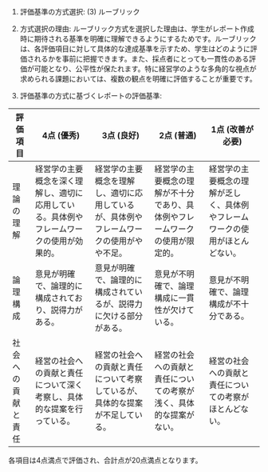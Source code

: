 1. 評価基準の方式選択: (3) ルーブリック

2. 方式選択の理由:
ルーブリック方式を選択した理由は、学生がレポート作成時に期待される基準を明確に理解できるようにするためです。ルーブリックは、各評価項目に対して具体的な達成基準を示すため、学生はどのように評価されるかを事前に把握できます。また、採点者にとっても一貫性のある評価が可能となり、公平性が保たれます。特に経営学のような多角的な視点が求められる課題においては、複数の観点を明確に評価することが重要です。

3. 評価基準の方式に基づくレポートの評価基準:

| 評価項目       | 4点 (優秀)                                                                 | 3点 (良好)                                                               | 2点 (普通)                                                               | 1点 (改善が必要)                                                         |
|----------------|----------------------------------------------------------------------------|--------------------------------------------------------------------------|--------------------------------------------------------------------------|---------------------------------------------------------------------------|
| 理論の理解     | 経営学の主要概念を深く理解し、適切に応用している。具体例やフレームワークの使用が効果的。 | 経営学の主要概念を理解し、適切に応用しているが、具体例やフレームワークの使用がやや不足。 | 経営学の主要概念の理解が不十分であり、具体例やフレームワークの使用が限定的。 | 経営学の主要概念の理解が乏しく、具体例やフレームワークの使用がほとんどない。 |
| 論理構成       | 意見が明確で、論理的に構成されており、説得力がある。                             | 意見が明確で、論理的に構成されているが、説得力に欠ける部分がある。             | 意見が不明確で、論理構成に一貫性が欠けている。                                   | 意見が不明確で、論理構成が不十分である。                                       |
| 社会への貢献と責任 | 経営の社会への貢献と責任について深く考察し、具体的な提案を行っている。                 | 経営の社会への貢献と責任について考察しているが、具体的な提案が不足している。     | 経営の社会への貢献と責任についての考察が浅く、具体的な提案がない。               | 経営の社会への貢献と責任についての考察がほとんどない。                           |

各項目は4点満点で評価され、合計点が20点満点となります。